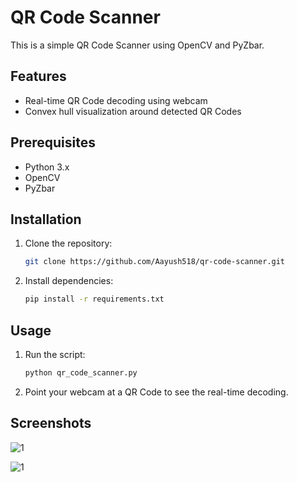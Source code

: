 # QR Code Scanner

This is a simple QR Code Scanner using OpenCV and PyZbar.

## Features

- Real-time QR Code decoding using webcam
- Convex hull visualization around detected QR Codes

## Prerequisites

- Python 3.x
- OpenCV
- PyZbar

## Installation

1. Clone the repository:

   ```bash
   git clone https://github.com/Aayush518/qr-code-scanner.git
   ```

2. Install dependencies:

   ```bash
   pip install -r requirements.txt
   ```

## Usage

1. Run the script:

   ```bash
   python qr_code_scanner.py
   ```

2. Point your webcam at a QR Code to see the real-time decoding.

## Screenshots


![1](https://github.com/Aayush518/qrScanningOpen-CVpyzbar/assets/77236863/7d5645f1-5d88-49b6-b2f5-6a35618be5e0)

![1](https://github.com/Aayush518/qrScanningOpen-CVpyzbar/assets/77236863/bbd5b4e0-5b15-4939-8e47-8e84478067ad)


